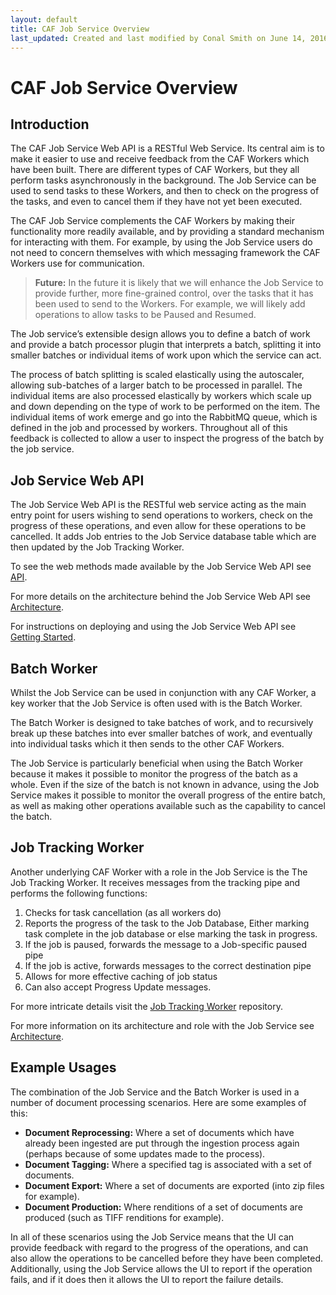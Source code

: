 ```yaml
---
layout: default
title: CAF Job Service Overview
last_updated: Created and last modified by Conal Smith on June 14, 2016
---
```


# CAF Job Service Overview

## Introduction

The CAF Job Service Web API is a RESTful Web Service.  Its central aim is to make it easier to use and receive feedback from the CAF Workers which have been built.  There are different types of CAF Workers, but they all perform tasks asynchronously in the background.  The Job Service can be used to send tasks to these Workers, and then to check on the progress of the tasks, and even to cancel them if they have not yet been executed.

The CAF Job Service complements the CAF Workers by making their functionality more readily available, and by providing a standard mechanism for interacting with them.  For example, by using the Job Service users do not need to concern themselves with which messaging framework the CAF Workers use for communication.

> **Future:** In the future it is likely that we will enhance the Job Service to provide further, more fine-grained control, over the tasks that it has been used to send to the Workers.  For example, we will likely add operations to allow tasks to be Paused and Resumed.

The Job service’s extensible design allows you to define a batch of work and provide a batch processor plugin that interprets a batch, splitting it into smaller batches or individual items of work upon which the service can act. 

The process of batch splitting is scaled elastically using the autoscaler, allowing sub-batches of a larger batch to be processed in parallel. The individual items are also processed elastically by workers which scale up and down depending on the type of work to be performed on the item. The individual items of work emerge and go into the RabbitMQ queue, which is defined in the job and processed by workers. Throughout all of this feedback is collected to allow a user to inspect the progress of the batch by the job service.


## Job Service Web API

The Job Service Web API is the RESTful web service acting as the main entry point for users wishing to send operations to workers, check on the progress of these operations, and even allow for these operations to be cancelled. It adds Job entries to the Job Service database table which are then updated by the Job Tracking Worker.

To see the web methods made available by the Job Service Web API see [API](https://github.hpe.com/caf/job-service-container/blob/develop/docs/en-us/API.md).

For more details on the architecture behind the Job Service Web API see [Architecture](https://github.hpe.com/caf/job-service-container/blob/develop/docs/en-us/Architecture.md).

For instructions on deploying and using the Job Service Web API see [Getting Started](https://github.hpe.com/caf/job-service-container/blob/develop/docs/en-us/Getting-Started.md).


## Batch Worker

Whilst the Job Service can be used in conjunction with any CAF Worker, a key worker that the Job Service is often used with is the Batch Worker.

The Batch Worker is designed to take batches of work, and to recursively break up these batches into ever smaller batches of work, and eventually into individual tasks which it then sends to the other CAF Workers.

The Job Service is particularly beneficial when using the Batch Worker because it makes it possible to monitor the progress of the batch as a whole.  Even if the size of the batch is not known in advance, using the Job Service makes it possible to monitor the overall progress of the entire batch, as well as making other operations available such as the capability to cancel the batch.


## Job Tracking Worker

Another underlying CAF Worker with a role in the Job Service is the The Job Tracking Worker. It receives messages from the tracking pipe and performs the following functions:

1. Checks for task cancellation (as all workers do)
2. Reports the progress of the task to the Job Database, Either marking task complete in
the job database or else marking the task in progress.
3. If the job is paused, forwards the message to a Job-specific paused pipe
4. If the job is active, forwards messages to the correct destination pipe
5. Allows for more effective caching of job status
6. Can also accept Progress Update messages.

For more intricate details visit the [Job Tracking Worker](https://github.hpe.com/caf/worker-jobtracking) repository.

For more information on its architecture and role with the Job Service see [Architecture](https://github.hpe.com/caf/job-service-container/blob/develop/docs/en-us/Architecture.md).


## Example Usages
The combination of the Job Service and the Batch Worker is used in a number of document processing scenarios.  Here are some examples of this:

- **Document Reprocessing:** Where a set of documents which have already been ingested are put through the ingestion process again (perhaps because of some updates made to the process).
- **Document Tagging:** Where a specified tag is associated with a set of documents.
- **Document Export:** Where a set of documents are exported (into zip files for example).
- **Document Production:** Where renditions of a set of documents are produced (such as TIFF renditions for example).

In all of these scenarios using the Job Service means that the UI can provide feedback with regard to the progress of the operations, and can also allow the operations to be cancelled before they have been completed.  Additionally, using the Job Service allows the UI to report if the operation fails, and if it does then it allows the UI to report the failure details.
